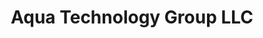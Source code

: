 ---
title: "Aqua Technology Group LLC"
url: /west-chester/aqua-technology-group-llc/
shop: Baustoffe
---